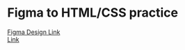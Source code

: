 <h1>Figma to HTML/CSS practice </h1>
<a href="https://www.figma.com/file/TR733diKKNTUTve4EBAFf6/Minima-Landing-Page-(Community)?node-id=0%3A1">Figma Design Link</a>
<br>
<a href="https://serene-clafoutis-ec6e5e.netlify.app/">Link</a>
